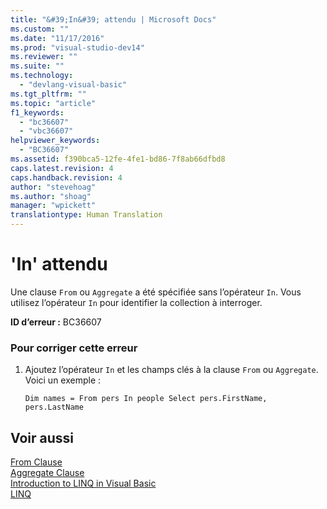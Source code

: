 ```yaml
---
title: "&#39;In&#39; attendu | Microsoft Docs"
ms.custom: ""
ms.date: "11/17/2016"
ms.prod: "visual-studio-dev14"
ms.reviewer: ""
ms.suite: ""
ms.technology: 
  - "devlang-visual-basic"
ms.tgt_pltfrm: ""
ms.topic: "article"
f1_keywords: 
  - "bc36607"
  - "vbc36607"
helpviewer_keywords: 
  - "BC36607"
ms.assetid: f390bca5-12fe-4fe1-bd86-7f8ab66dfbd8
caps.latest.revision: 4
caps.handback.revision: 4
author: "stevehoag"
ms.author: "shoag"
manager: "wpickett"
translationtype: Human Translation
---
```

# &#39;In&#39; attendu
Une clause `From` ou `Aggregate` a été spécifiée sans l’opérateur `In`. Vous utilisez l’opérateur `In` pour identifier la collection à interroger.  
  
 **ID d’erreur :** BC36607  
  
### Pour corriger cette erreur  
  
1.  Ajoutez l’opérateur `In` et les champs clés à la clause `From` ou `Aggregate`. Voici un exemple :  
  
    ```vb#  
    Dim names = From pers In people Select pers.FirstName, pers.LastName  
    ```  
  
## Voir aussi  
 [From Clause](../../visual-basic/language-reference/queries/from-clause.md)   
 [Aggregate Clause](../../visual-basic/language-reference/queries/aggregate-clause.md)   
 [Introduction to LINQ in Visual Basic](../../visual-basic/programming-guide/language-features/linq/introduction-to-linq.md)   
 [LINQ](../../visual-basic/programming-guide/language-features/linq/index.md)
